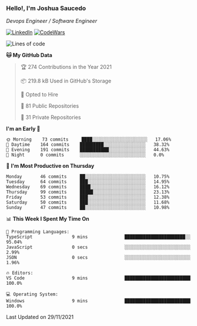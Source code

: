 ### Hello!, I'm Joshua Saucedo
*Devops Engineer / Software Engineer*  

[![LinkedIn](https://img.shields.io/badge/LinkedIn-0073b1?logo=linkedin&style=flat-square&logoColor=white)](https://www.linkedin.com/in/joshua-nathanael-saucedo-uriarte-bb0336169/)
[![CodeWars](https://www.codewars.com/users/joshuansu0897/badges/micro)](https://www.codewars.com/users/joshuansu0897)

<!--START_SECTION:waka-->
![Lines of code](https://img.shields.io/badge/From%20Hello%20World%20I%27ve%20Written-3.7%20million%20lines%20of%20code-blue)

**🐱 My GitHub Data** 

> 🏆 274 Contributions in the Year 2021
 > 
> 📦 219.8 kB Used in GitHub's Storage 
 > 
> 💼 Opted to Hire
 > 
> 📜 81 Public Repositories 
 > 
> 🔑 31 Private Repositories  
 > 
**I'm an Early 🐤** 

```text
🌞 Morning    73 commits     ████░░░░░░░░░░░░░░░░░░░░░   17.06% 
🌆 Daytime    164 commits    █████████░░░░░░░░░░░░░░░░   38.32% 
🌃 Evening    191 commits    ███████████░░░░░░░░░░░░░░   44.63% 
🌙 Night      0 commits      ░░░░░░░░░░░░░░░░░░░░░░░░░   0.0%

```
📅 **I'm Most Productive on Thursday** 

```text
Monday       46 commits     ██░░░░░░░░░░░░░░░░░░░░░░░   10.75% 
Tuesday      64 commits     ███░░░░░░░░░░░░░░░░░░░░░░   14.95% 
Wednesday    69 commits     ████░░░░░░░░░░░░░░░░░░░░░   16.12% 
Thursday     99 commits     █████░░░░░░░░░░░░░░░░░░░░   23.13% 
Friday       53 commits     ███░░░░░░░░░░░░░░░░░░░░░░   12.38% 
Saturday     50 commits     ███░░░░░░░░░░░░░░░░░░░░░░   11.68% 
Sunday       47 commits     ██░░░░░░░░░░░░░░░░░░░░░░░   10.98%

```


📊 **This Week I Spent My Time On** 

```text
💬 Programming Languages: 
TypeScript               9 mins              ███████████████████████░░   95.04% 
JavaScript               0 secs              ░░░░░░░░░░░░░░░░░░░░░░░░░   2.99% 
JSON                     0 secs              ░░░░░░░░░░░░░░░░░░░░░░░░░   1.96%

🔥 Editors: 
VS Code                  9 mins              █████████████████████████   100.0%

💻 Operating System: 
Windows                  9 mins              █████████████████████████   100.0%

```


 Last Updated on 29/11/2021
<!--END_SECTION:waka-->
